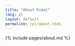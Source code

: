 ```yaml
---
title: "About Kimai"
lang: pl
layout: default
permalink: /pl/about.html
---
```


{% include pages/about.md %}
